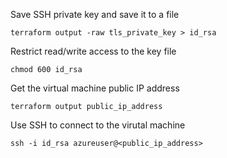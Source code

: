 
Save SSH private key and save it to a file

```
terraform output -raw tls_private_key > id_rsa
```

Restrict read/write access to the key file
```
chmod 600 id_rsa
```

Get the virtual machine public IP address
```
terraform output public_ip_address
```

Use SSH to connect to the virutal machine
```
ssh -i id_rsa azureuser@<public_ip_address>
```